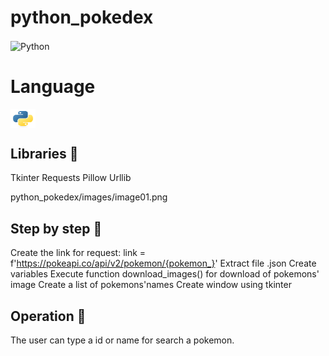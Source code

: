 # python_pokedex

  <img align="center" alt="Python" height="30" width="40" src="python_pokedex/images/image01.png">
 
# Language
  <img align="center" alt="Python" height="30" width="40" src="https://raw.githubusercontent.com/devicons/devicon/master/icons/python/python-original.svg">

 
## Libraries 📖

Tkinter
Requests
Pillow
Urllib


python_pokedex/images/image01.png

## Step by step 👣

Create the link for request: link = f'https://pokeapi.co/api/v2/pokemon/{pokemon_}'
Extract file .json
Create variables
Execute function download_images() for download of pokemons' image
Create a list of pokemons'names
Create window using tkinter


## Operation 🎯

The user can type a id or name for search a pokemon. 


